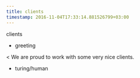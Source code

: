 ```yaml
---
title: clients
timestamp: 2016-11-04T17:33:14.881526799+03:00
---
```


clients
* greeting

< We are proud to work with some very nice clients.
* turing/human
